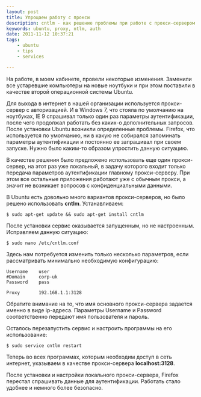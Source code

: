```yaml
---
layout: post
title: Упрощаем работу с прокси
description: cntlm - как решение проблемы при работе с прокси-сервером с аутентификацией. Установка, настройка и использование.
keywords: ubuntu, proxy, ntlm, auth
date: 2011-11-12 10:37:21
tags:
    - ubuntu
    - tips
    - services

---
```

На работе, в моем кабинете, провели некоторые изменения. Заменили все устаревшие
компьютеры на новые ноутбуки и при этом поставили в качестве второй операционной системы
Ubuntu.

Для выхода в интернет в нашей организации используется прокси-сервер с авторизацией. И в
Windows 7, что стояла по умолчанию на ноутбуках, IE 9 спрашивал только один раз параметры
аутентификации, после чего продолжал работать без каких-о дополнительных запросов. После
установки Ubuntu возникли определенные проблемы. Firefox, что используется по умолчанию,
ни в какую не собирался запоминать параметры аутентификации и постоянно ее запрашивал при
своем запуске. Нужно было каким-то образом упростить данную ситуацию.

В качестве решения было предложено использовать еще один прокси-сервер, на этот раз уже
локальный, в задачу которого входит только передача параметров аутентификации главному
прокси-серверу. При этом все остальные приложения работают уже с обычным прокси, а значит
не возникает вопросов с конфиденциальными данными.

В Ubuntu есть довольно много вариантов прокси-серверов, но было решено использовать
**cntlm**. Устанавливаем:

    $ sudo apt-get update && sudo apt-get install cntlm

После установки сервис оказывается запущенным, но не настроенным. Исправляем данную
ситуацию:

    $ sudo nano /etc/cntlm.conf

Здесь нам потребуется изменить только несколько параметров, если рассматривать минимально
необходимую конфигурацию:

    Username	user
    #Domain		corp-uk
    Password	pass

    Proxy		192.168.1.1:3128

Обратите внимание на то, что имя основного прокси-сервера задается именно в виде
ip-адреса. Параметры Username и Password соответственно передают имя пользователя и
пароль.

Осталось перезапустить сервис и настроить программы на его использование:

    $ sudo service cntlm restart

Теперь во всех программах, которым необходим доступ в сеть интернет, указываем в качестве
прокси-сервера **localhost:3128**.

После установки и настройки локального прокси-сервера, Firefox перестал спрашивать данные
для аутентификации. Работать стало удобнее и немного более безопасно.
